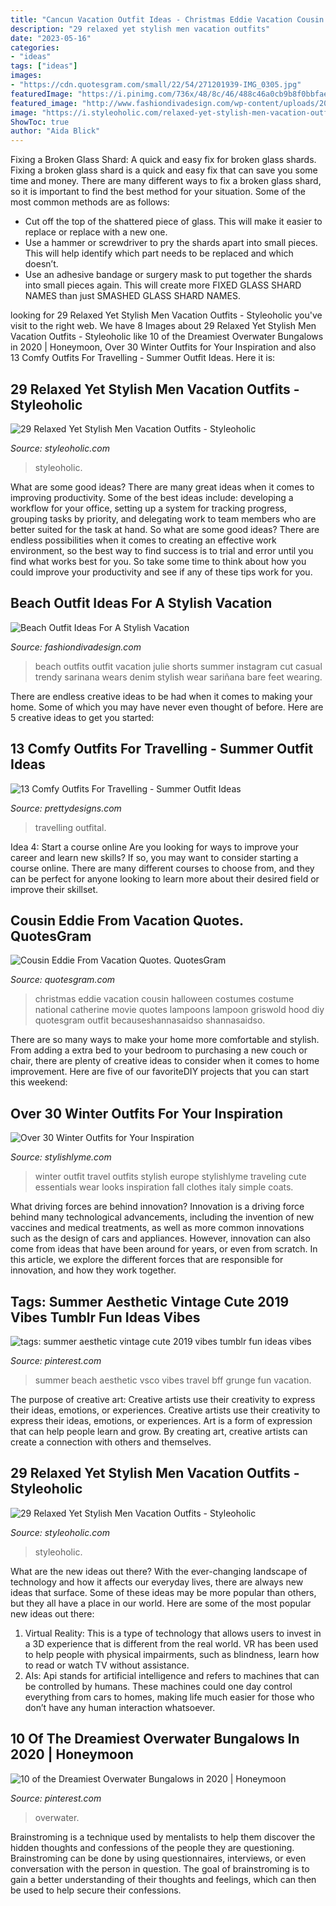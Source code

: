 ```yaml
---
title: "Cancun Vacation Outfit Ideas - Christmas Eddie Vacation Cousin Halloween Costumes Costume National Catherine Movie Quotes Lampoons Lampoon Griswold Hood Diy Quotesgram Outfit Becauseshannasaidso Shannasaidso"
description: "29 relaxed yet stylish men vacation outfits"
date: "2023-05-16"
categories:
- "ideas"
tags: ["ideas"]
images:
- "https://cdn.quotesgram.com/small/22/54/271201939-IMG_0305.jpg"
featuredImage: "https://i.pinimg.com/736x/48/8c/46/488c46a0cb9b8f0bbfae83fcdc490634.jpg"
featured_image: "http://www.fashiondivadesign.com/wp-content/uploads/2018/07/beach-outfits-8.jpg"
image: "https://i.styleoholic.com/relaxed-yet-stylish-men-vacation-outfits-4.jpg"
ShowToc: true
author: "Aida Blick"
---
```



Fixing a Broken Glass Shard: A quick and easy fix for broken glass shards.
Fixing a broken glass shard is a quick and easy fix that can save you some time and money. There are many different ways to fix a broken glass shard, so it is important to find the best method for your situation. Some of the most common methods are as follows:
- Cut off the top of the shattered piece of glass. This will make it easier to replace or replace with a new one.
- Use a hammer or screwdriver to pry the shards apart into small pieces. This will help identify which part needs to be replaced and which doesn’t.
- Use an adhesive bandage or surgery mask to put together the shards into small pieces again. This will create more FIXED GLASS SHARD NAMES than just SMASHED GLASS SHARD NAMES.

	

		
looking for 29 Relaxed Yet Stylish Men Vacation Outfits - Styleoholic you've visit to the right web. We have 8 Images about 29 Relaxed Yet Stylish Men Vacation Outfits - Styleoholic like 10 of the Dreamiest Overwater Bungalows in 2020 | Honeymoon, Over 30 Winter Outfits for Your Inspiration and also 13 Comfy Outfits For Travelling - Summer Outfit Ideas. Here it is:
		
    
## 29 Relaxed Yet Stylish Men Vacation Outfits - Styleoholic

<img loading=lazy src="https://i.styleoholic.com/relaxed-yet-stylish-men-vacation-outfits-16.jpg" onerror="this.onerror=null;this.src='https://tse4.mm.bing.net/th?id=OIP.OE-oMHqg_8lbyQa44dFvmwAAAA&amp;pid=15.1';" alt="29 Relaxed Yet Stylish Men Vacation Outfits - Styleoholic">

_Source: styleoholic.com_

>styleoholic. 

	

What are some good ideas?
There are many great ideas when it comes to improving productivity. Some of the best ideas include: developing a workflow for your office, setting up a system for tracking progress, grouping tasks by priority, and delegating work to team members who are better suited for the task at hand. So what are some good ideas? There are endless possibilities when it comes to creating an effective work environment, so the best way to find success is to trial and error until you find what works best for you. So take some time to think about how you could improve your productivity and see if any of these tips work for you.

    
## Beach Outfit Ideas For A Stylish Vacation

<img loading=lazy src="http://www.fashiondivadesign.com/wp-content/uploads/2018/07/beach-outfits-8.jpg" onerror="this.onerror=null;this.src='https://tse1.mm.bing.net/th?id=OIP.eWWFvQu9rm3gzezraQi_NQHaJP&amp;pid=15.1';" alt="Beach Outfit Ideas For A Stylish Vacation">

_Source: fashiondivadesign.com_

>beach outfits outfit vacation julie shorts summer instagram cut casual trendy sarinana wears denim stylish wear sariñana bare feet wearing. 

	

There are endless creative ideas to be had when it comes to making your home. Some of which you may have never even thought of before. Here are 5 creative ideas to get you started:

    
## 13 Comfy Outfits For Travelling - Summer Outfit Ideas

<img loading=lazy src="http://www.prettydesigns.com/wp-content/uploads/2016/06/13-comfy-outfits-for-travelling-1.jpg" onerror="this.onerror=null;this.src='https://tse4.mm.bing.net/th?id=OIP.z5FQYNzoF6eqikua0EP3ywHaJ3&amp;pid=15.1';" alt="13 Comfy Outfits For Travelling - Summer Outfit Ideas">

_Source: prettydesigns.com_

>travelling outfital. 

	

Idea 4: Start a course online
Are you looking for ways to improve your career and learn new skills? If so, you may want to consider starting a course online. There are many different courses to choose from, and they can be perfect for anyone looking to learn more about their desired field or improve their skillset.

    
## Cousin Eddie From Vacation Quotes. QuotesGram

<img loading=lazy src="https://cdn.quotesgram.com/small/22/54/271201939-IMG_0305.jpg" onerror="this.onerror=null;this.src='https://tse3.mm.bing.net/th?id=OIP.yYrkrjKeZPHGTqnl4kZ00wAAAA&amp;pid=15.1';" alt="Cousin Eddie From Vacation Quotes. QuotesGram">

_Source: quotesgram.com_

>christmas eddie vacation cousin halloween costumes costume national catherine movie quotes lampoons lampoon griswold hood diy quotesgram outfit becauseshannasaidso shannasaidso. 

	

There are so many ways to make your home more comfortable and stylish. From adding a extra bed to your bedroom to purchasing a new couch or chair, there are plenty of creative ideas to consider when it comes to home improvement. Here are five of our favoriteDIY projects that you can start this weekend: 

    
## Over 30 Winter Outfits For Your Inspiration

<img loading=lazy src="https://stylishlyme.com/wp-content/uploads/2015/01/cute-winter-outfits-683x1024.jpg" onerror="this.onerror=null;this.src='https://tse2.mm.bing.net/th?id=OIP.q6IZp16_JFXpto1MqpjAGgHaLG&amp;pid=15.1';" alt="Over 30 Winter Outfits for Your Inspiration">

_Source: stylishlyme.com_

>winter outfit travel outfits stylish europe stylishlyme traveling cute essentials wear looks inspiration fall clothes italy simple coats. 

	

What driving forces are behind innovation?
Innovation is a driving force behind many technological advancements, including the invention of new vaccines and medical treatments, as well as more common innovations such as the design of cars and appliances. However, innovation can also come from ideas that have been around for years, or even from scratch. In this article, we explore the different forces that are responsible for innovation, and how they work together.

    
## Tags: Summer Aesthetic Vintage Cute 2019 Vibes Tumblr Fun Ideas Vibes

<img loading=lazy src="https://i.pinimg.com/736x/53/8d/7c/538d7c6b47c0fd9350529262701f39b1.jpg" onerror="this.onerror=null;this.src='https://tse2.mm.bing.net/th?id=OIP.graBlkRiYIauLC5rZKXgQQHaJ3&amp;pid=15.1';" alt="tags: summer aesthetic vintage cute 2019 vibes tumblr fun ideas vibes">

_Source: pinterest.com_

>summer beach aesthetic vsco vibes travel bff grunge fun vacation. 

	

The purpose of creative art: Creative artists use their creativity to express their ideas, emotions, or experiences.
Creative artists use their creativity to express their ideas, emotions, or experiences. Art is a form of expression that can help people learn and grow. By creating art, creative artists can create a connection with others and themselves.

    
## 29 Relaxed Yet Stylish Men Vacation Outfits - Styleoholic

<img loading=lazy src="https://i.styleoholic.com/relaxed-yet-stylish-men-vacation-outfits-4.jpg" onerror="this.onerror=null;this.src='https://tse4.mm.bing.net/th?id=OIP.5QeK-spiw27rKXRkkSao7wHaLP&amp;pid=15.1';" alt="29 Relaxed Yet Stylish Men Vacation Outfits - Styleoholic">

_Source: styleoholic.com_

>styleoholic. 

	

What are the new ideas out there?
With the ever-changing landscape of technology and how it affects our everyday lives, there are always new ideas that surface. Some of these ideas may be more popular than others, but they all have a place in our world. Here are some of the most popular new ideas out there: 
1. Virtual Reality: This is a type of technology that allows users to invest in a 3D experience that is different from the real world. VR has been used to help people with physical impairments, such as blindness, learn how to read or watch TV without assistance. 
2. AIs: Api stands for artificial intelligence and refers to machines that can be controlled by humans. These machines could one day control everything from cars to homes, making life much easier for those who don’t have any human interaction whatsoever. 

    
## 10 Of The Dreamiest Overwater Bungalows In 2020 | Honeymoon

<img loading=lazy src="https://i.pinimg.com/736x/48/8c/46/488c46a0cb9b8f0bbfae83fcdc490634.jpg" onerror="this.onerror=null;this.src='https://tse1.mm.bing.net/th?id=OIP.Ry32zLhOykF7hQtHY_mvVQHaD7&amp;pid=15.1';" alt="10 of the Dreamiest Overwater Bungalows in 2020 | Honeymoon">

_Source: pinterest.com_

>overwater. 

	

Brainstroming is a technique used by mentalists to help them discover the hidden thoughts and confessions of the people they are questioning. Brainstroming can be done by using questionnaires, interviews, or even conversation with the person in question. The goal of brainstroming is to gain a better understanding of their thoughts and feelings, which can then be used to help secure their confessions.


